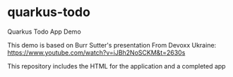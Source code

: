 # quarkus-todo
Quarkus Todo App Demo

This demo is based on Burr Sutter's presentation From Devoxx Ukraine: https://www.youtube.com/watch?v=iJBh2NoSCKM&t=2630s

This repository includes the HTML for the application and a completed app
